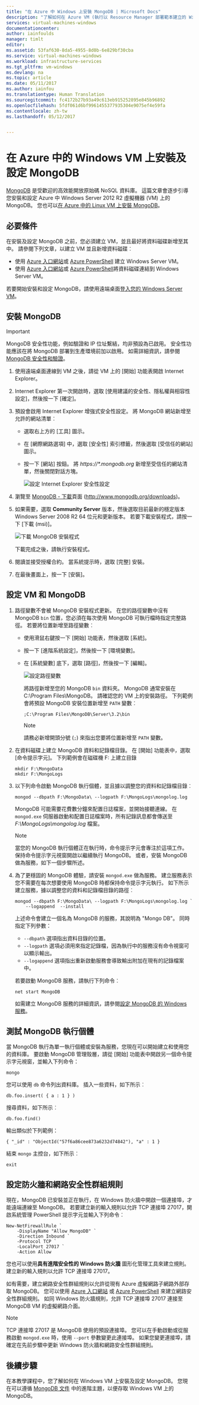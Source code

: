 ```yaml
---
title: "在 Azure 中 Windows 上安裝 MongoDB | Microsoft Docs"
description: "了解如何在 Azure VM (執行以 Resource Manager 部署範本建立的 Windows Server 2012 R2) 上安裝 MongoDB。"
services: virtual-machines-windows
documentationcenter: 
author: iainfoulds
manager: timlt
editor: 
ms.assetid: 53faf630-8da5-4955-8d0b-6e829bf30cba
ms.service: virtual-machines-windows
ms.workload: infrastructure-services
ms.tgt_pltfrm: vm-windows
ms.devlang: na
ms.topic: article
ms.date: 05/11/2017
ms.author: iainfou
ms.translationtype: Human Translation
ms.sourcegitcommit: fc4172b27b93a49c613eb915252895e845b96892
ms.openlocfilehash: 5fdf061d6bf9961455377935304e9075ef4e59fa
ms.contentlocale: zh-tw
ms.lasthandoff: 05/12/2017


---
```

# 在 Azure 中的 Windows VM 上安裝及設定 MongoDB
<a id="install-and-configure-mongodb-on-a-windows-vm-in-azure" class="xliff"></a>
[MongoDB](http://www.mongodb.org) 是受歡迎的高效能開放原始碼 NoSQL 資料庫。 這篇文章會逐步引導您安裝和設定 Azure 中 Windows Server 2012 R2 虛擬機器 (VM) 上的 MongoDB。 您也可以[在 Azure 中的 Linux VM 上安裝 MongoDB](../linux/install-mongodb.md)。

## 必要條件
<a id="prerequisites" class="xliff"></a>
在安裝及設定 MongoDB 之前，您必須建立 VM，並且最好將資料磁碟新增至其中。 請參閱下列文章，以建立 VM 並且新增資料磁碟︰

* 使用 [Azure 入口網站](quick-create-portal.md)或 [Azure PowerShell](quick-create-powershell.md) 建立 Windows Server VM。
* 使用 [Azure 入口網站](attach-disk-portal.md)或 [Azure PowerShell](attach-disk-ps.md)將資料磁碟連結到 Windows Server VM。

若要開始安裝和設定 MongoDB，請使用遠端桌面[登入您的 Windows Server VM](connect-logon.md)。

## 安裝 MongoDB
<a id="install-mongodb" class="xliff"></a>
> [!IMPORTANT]
> MongoDB 安全性功能，例如驗證和 IP 位址繫結，均非預設為已啟用。 安全性功能應該在將 MongoDB 部署到生產環境前加以啟用。 如需詳細資訊，請參閱 [MongoDB 安全性和驗證](http://www.mongodb.org/display/DOCS/Security+and+Authentication)。


1. 使用遠端桌面連線到 VM 之後，請從 VM 上的 [開始] 功能表開啟 Internet Explorer。
2. Internet Explorer 第一次開啟時，選取 [使用建議的安全性、隱私權與相容性設定]，然後按一下 [確定]。
3. 預設會啟用 Internet Explorer 增強式安全性設定。 將 MongoDB 網站新增至允許的網站清單︰
   
   * 選取右上方的 [工具] 圖示。
   * 在 [網際網路選項] 中，選取 [安全性] 索引標籤，然後選取 [受信任的網站] 圖示。
   * 按一下 [網站] 按鈕。 將 *https://\*.mongodb.org* 新增至受信任的網站清單，然後關閉對話方塊。
     
     ![設定 Internet Explorer 安全性設定](./media/install-mongodb/configure-internet-explorer-security.png)
4. 瀏覽至 [MongoDB - 下載](http://www.mongodb.org/downloads)頁面 (http://www.mongodb.org/downloads)。
5. 如果需要，選取 **Community Server** 版本，然後選取目前最新的穩定版本 Windows Server 2008 R2 64 位元和更新版本。 若要下載安裝程式，請按一下 [下載 (msi)]。
   
    ![下載 MongoDB 安裝程式](./media/install-mongodb/download-mongodb.png)
   
    下載完成之後，請執行安裝程式。
6. 閱讀並接受授權合約。 當系統提示時，選取 [完整] 安裝。
7. 在最後畫面上，按一下 [安裝]。

## 設定 VM 和 MongoDB
<a id="configure-the-vm-and-mongodb" class="xliff"></a>
1. 路徑變數不會被 MongoDB 安裝程式更新。 在您的路徑變數中沒有 MongoDB `bin` 位置，您必須在每次使用 MongoDB 可執行檔時指定完整路徑。 若要將位置新增至路徑變數︰
   
   * 使用滑鼠右鍵按一下 [開始] 功能表，然後選取 [系統]。
   * 按一下 [進階系統設定]，然後按一下 [環境變數]。
   * 在 [系統變數] 底下，選取 [路徑]，然後按一下 [編輯]。
     
     ![設定路徑變數](./media/install-mongodb/configure-path-variables.png)
     
     將路徑新增至您的 MongoDB `bin` 資料夾。 MongoDB 通常安裝在 C:\Program Files\MongoDB。 請確認您的 VM 上的安裝路徑。 下列範例會將預設 MongoDB 安裝位置新增至 `PATH` 變數︰
     
     ```
     ;C:\Program Files\MongoDB\Server\3.2\bin
     ```
     
     > [!NOTE]
     > 請務必新增開頭分號 (`;`) 來指出您要將位置新增至 `PATH` 變數。

2. 在資料磁碟上建立 MongoDB 資料和記錄檔目錄。 在 [開始] 功能表中，選取 [命令提示字元]。 下列範例會在磁碟機 F: 上建立目錄
   
    ```
    mkdir F:\MongoData
    mkdir F:\MongoLogs
    ```
3. 以下列命令啟動 MongoDB 執行個體，並且據以調整您的資料和記錄檔目錄︰
   
    ```
    mongod --dbpath F:\MongoData\ --logpath F:\MongoLogs\mongolog.log
    ```
   
    MongoDB 可能需要花費數分鐘來配置日誌檔案，並開始接聽連線。 在 `mongod.exe` 伺服器啟動和配置日誌檔案時，所有記錄訊息都會傳送至 *F:\MongoLogs\mongolog.log* 檔案。
   
   > [!NOTE]
   > 當您的 MongoDB 執行個體正在執行時，命令提示字元會專注於這項工作。 保持命令提示字元視窗開啟以繼續執行 MongoDB。 或者，安裝 MongoDB 做為服務，如下一個步驟所述。

4. 為了更穩固的 MongoDB 體驗，請安裝 `mongod.exe` 做為服務。 建立服務表示您不需要在每次想要使用 MongoDB 時都保持命令提示字元執行。 如下所示建立服務，據以調整您的資料和記錄檔目錄的路徑︰
   
    ```
    mongod --dbpath F:\MongoData\ --logpath F:\MongoLogs\mongolog.log `
        --logappend  --install
    ```
   
    上述命令會建立一個名為 MongoDB 的服務，其說明為 "Mongo DB"。 同時指定下列參數：
   
   * `--dbpath` 選項指出資料目錄的位置。
   * `--logpath` 選項必須用來指定記錄檔，因為執行中的服務沒有命令視窗可以顯示輸出。
   * `--logappend` 選項指出重新啟動服務會導致輸出附加在現有的記錄檔案中。
   
   若要啟動 MongoDB 服務，請執行下列命令︰
   
    ```
    net start MongoDB
    ```
   
    如需建立 MongoDB 服務的詳細資訊，請參閱[設定 MongoDB 的 Windows 服務](https://docs.mongodb.com/manual/tutorial/install-mongodb-on-windows/#mongodb-as-a-windows-service)。

## 測試 MongoDB 執行個體
<a id="test-the-mongodb-instance" class="xliff"></a>
當 MongoDB 執行為單一執行個體或安裝為服務，您現在可以開始建立和使用您的資料庫。 要啟動 MongoDB 管理殼層，請從 [開始] 功能表中開啟另一個命令提示字元視窗，並輸入下列命令：

```
mongo  
```

您可以使用 `db` 命令列出資料庫。 插入一些資料，如下所示︰

```
db.foo.insert( { a : 1 } )
```

搜尋資料，如下所示︰

```
db.foo.find()
```

輸出類似於下列範例：

```
{ "_id" : "ObjectId("57f6a86cee873a6232d74842"), "a" : 1 }
```

結束 `mongo` 主控台，如下所示︰

```
exit
```

## 設定防火牆和網路安全性群組規則
<a id="configure-firewall-and-network-security-group-rules" class="xliff"></a>
現在，MongoDB 已安裝並正在執行，在 Windows 防火牆中開啟一個連接埠，才能遠端連線至 MongoDB。 若要建立新的輸入規則以允許 TCP 連接埠 27017，開啟系統管理 PowerShell 提示字元並輸入下列命令︰

```powerahell
New-NetFirewallRule `
    -DisplayName "Allow MongoDB" `
    -Direction Inbound `
    -Protocol TCP `
    -LocalPort 27017 `
    -Action Allow
```

您也可以使用**具有進階安全性的 Windows 防火牆** 圖形化管理工具來建立規則。 建立新的輸入規則以允許 TCP 連接埠 27017。

如有需要，建立網路安全性群組規則以允許從現有 Azure 虛擬網路子網路外部存取 MongoDB。 您可以使用 [Azure 入口網站](nsg-quickstart-portal.md) 或 [Azure PowerShell](nsg-quickstart-powershell.md) 來建立網路安全性群組規則。 如同 Windows 防火牆規則，允許 TCP 連接埠 27017 連接至 MongoDB VM 的虛擬網路介面。

> [!NOTE]
> TCP 連接埠 27017 是 MongoDB 使用的預設連接埠。 您可以在手動啟動或從服務啟動 `mongod.exe` 時，使用 `--port` 參數變更此連接埠。 如果您變更連接埠，請確定在先前步驟中更新 Windows 防火牆和網路安全性群組規則。


## 後續步驟
<a id="next-steps" class="xliff"></a>
在本教學課程中，您了解如何在 Windows VM 上安裝及設定 MongoDB。 您現在可以遵循 [MongoDB 文件](https://docs.mongodb.com/manual/) 中的進階主題，以便存取 Windows VM 上的 MongoDB。


